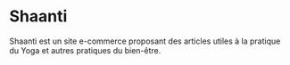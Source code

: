# Shaanti

Shaanti est un site e-commerce proposant des articles utiles à la pratique du Yoga et autres pratiques du bien-être.

